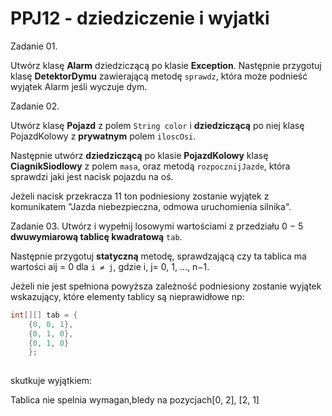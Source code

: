 # PPJ12 - dziedziczenie i wyjatki

Zadanie 01.

Utwórz klasę **Alarm** dziedziczącą po klasie **Exception**. Następnie przygotuj klasę **DetektorDymu** zawierającą metodę `sprawdz`, która może podnieść wyjątek Alarm jeśli wyczuje dym.

Zadanie 02.

Utwórz klasę **Pojazd** z polem `String color` i **dziedziczącą** po niej klasę PojazdKolowy z **prywatnym** polem `iloscOsi`. 

Następnie utwórz **dziedziczącą** po klasie **PojazdKolowy** klasę **CiagnikSiodlowy** z polem `masa`, oraz metodą `rozpocznijJazde`, która sprawdzi jaki jest nacisk pojazdu na oś. 

Jeżeli nacisk przekracza 11 ton podniesiony zostanie wyjątek z komunikatem "Jazda niebezpieczna, odmowa uruchomienia silnika".

Zadanie 03.
Utwórz i wypełnij losowymi wartościami z przedziału 0 − 5 **dwuwymiarową tablicę kwadratową** `tab`. 

Następnie przygotuj **statyczną** metodę, sprawdzającą czy ta tablica ma wartości aij = 0 dla `i ≠ j`, gdzie i, j= 0, 1, ..., n−1. 

Jeżeli nie jest spełniona powyższa zależność podniesiony zostanie wyjątek wskazujący, które elementy tablicy są nieprawidłowe np:
```java
int[][] tab = {
    {0, 0, 1}, 
    {0, 1, 0}, 
    {0, 1, 0} 
    };
    
```
skutkuje wyjątkiem:

Tablica nie spelnia wymagan,bledy na pozycjach[0, 2], [2, 1]